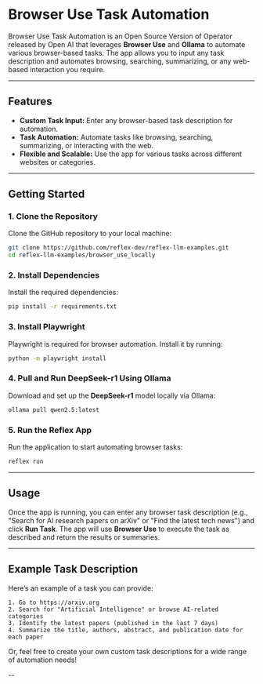 # Browser Use Task Automation

Browser Use Task Automation is an Open Source Version of Operator released by Open AI that leverages **Browser Use** and **Ollama** to automate various browser-based tasks. The app allows you to input any task description and automates browsing, searching, summarizing, or any web-based interaction you require.

---

## Features
- **Custom Task Input:** Enter any browser-based task description for automation.
- **Task Automation:** Automate tasks like browsing, searching, summarizing, or interacting with the web.
- **Flexible and Scalable:** Use the app for various tasks across different websites or categories.

---

## Getting Started

### 1. Clone the Repository  
Clone the GitHub repository to your local machine:  
```bash  
git clone https://github.com/reflex-dev/reflex-llm-examples.git  
cd reflex-llm-examples/browser_use_locally  
```  

### 2. Install Dependencies  
Install the required dependencies:  
```bash  
pip install -r requirements.txt  
```  

### 3. Install Playwright  
Playwright is required for browser automation. Install it by running:  
```bash  
python -m playwright install  
```  

### 4. Pull and Run DeepSeek-r1 Using Ollama  
Download and set up the **DeepSeek-r1** model locally via Ollama:  
```bash  
ollama pull qwen2.5:latest
```  

### 5. Run the Reflex App  
Run the application to start automating browser tasks:  
```bash  
reflex run  
```  

---

## Usage

Once the app is running, you can enter any browser task description (e.g., "Search for AI research papers on arXiv" or "Find the latest tech news") and click **Run Task**. The app will use **Browser Use** to execute the task as described and return the results or summaries.

---

## Example Task Description

Here’s an example of a task you can provide:

```
1. Go to https://arxiv.org
2. Search for "Artificial Intelligence" or browse AI-related categories
3. Identify the latest papers (published in the last 7 days)
4. Summarize the title, authors, abstract, and publication date for each paper
```

Or, feel free to create your own custom task descriptions for a wide range of automation needs!

--